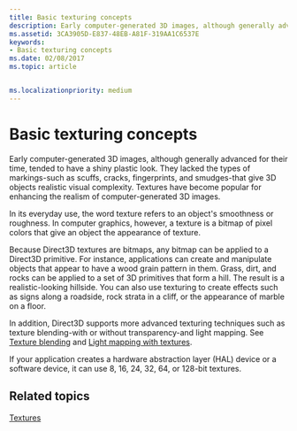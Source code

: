 ```yaml
---
title: Basic texturing concepts
description: Early computer-generated 3D images, although generally advanced for their time, tended to have a shiny plastic look.
ms.assetid: 3CA3905D-E837-48EB-A81F-319AA1C6537E
keywords:
- Basic texturing concepts
ms.date: 02/08/2017
ms.topic: article


ms.localizationpriority: medium
---
```

# Basic texturing concepts


Early computer-generated 3D images, although generally advanced for their time, tended to have a shiny plastic look. They lacked the types of markings-such as scuffs, cracks, fingerprints, and smudges-that give 3D objects realistic visual complexity. Textures have become popular for enhancing the realism of computer-generated 3D images.

In its everyday use, the word texture refers to an object's smoothness or roughness. In computer graphics, however, a texture is a bitmap of pixel colors that give an object the appearance of texture.

Because Direct3D textures are bitmaps, any bitmap can be applied to a Direct3D primitive. For instance, applications can create and manipulate objects that appear to have a wood grain pattern in them. Grass, dirt, and rocks can be applied to a set of 3D primitives that form a hill. The result is a realistic-looking hillside. You can also use texturing to create effects such as signs along a roadside, rock strata in a cliff, or the appearance of marble on a floor.

In addition, Direct3D supports more advanced texturing techniques such as texture blending-with or without transparency-and light mapping. See [Texture blending](texture-blending.md) and [Light mapping with textures](light-mapping-with-textures.md).

If your application creates a hardware abstraction layer (HAL) device or a software device, it can use 8, 16, 24, 32, 64, or 128-bit textures.

## <span id="related-topics"></span>Related topics


[Textures](textures.md)

 

 




